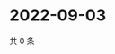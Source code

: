 # 2022-09-03

共 0 条

<!-- BEGIN WEIBO -->
<!-- 最后更新时间 Sat Sep 03 2022 02:20:09 GMT+0800 (China Standard Time) -->

<!-- END WEIBO -->

